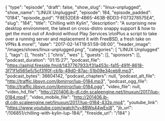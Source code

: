 {
  "type": "episode",
  "draft": false,
  "show_slug": "linux-unplugged",
  "show_name": "LINUX Unplugged",
  "episode": 184,
  "episode_padded": "0184",
  "episode_guid": "F8E52DE8-4B65-463B-BDD3-F073278575EA",
  "slug": "184",
  "title": "Chilling with Kylin",
  "description": "A surprising new desktop environment, the latest on cross-distro snappy support & how to get the most out of Android without Play Services.\n\nPlus a script to take over a running server and replacement it with FreeBSD, a fresh take on VPNs & more!",
  "date": "2017-02-14T19:51:59-08:00",
  "header_image": "/images/shows/linux-unplugged.png",
  "categories": [
    "LINUX Unplugged"
  ],
  "tags": [],
  "hosts": [
    "chris",
    "wes"
  ],
  "guests": [],
  "sponsors": [],
  "podcast_duration": "01:15:27",
  "podcast_file": "https://aphid.fireside.fm/d/1437767933/f31a453c-fa15-491f-8618-3f71f1d565e5/5cf31f0f-cb1b-49d0-87ac-51b09e34ceb9.mp3",
  "podcast_bytes": 36604142,
  "podcast_chapters": null,
  "podcast_alt_file": "http://traffic.libsyn.com/jbmirror/lup-0184.mp3",
  "podcast_ogg_file": "http://traffic.libsyn.com/jbmirror/lup-0184.ogg",
  "video_file": null,
  "video_hd_file": "http://201406.jb-dl.cdn.scaleengine.net/linuxun/2017/lup-0184.mp4",
  "video_mobile_file": "http://201406.jb-dl.cdn.scaleengine.net/linuxun/2017/lup-0184-432p.mp4",
  "youtube_link": "https://www.youtube.com/watch?v=8BWs44wExi8",
  "jb_url": "/106851/chilling-with-kylin-lup-184/",
  "fireside_url": "/184"
}

